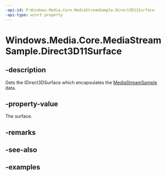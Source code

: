 ```yaml
---
-api-id: P:Windows.Media.Core.MediaStreamSample.Direct3D11Surface
-api-type: winrt property
---
```


<!-- Property syntax.
public IDirect3DSurface Direct3D11Surface { get; }
-->

# Windows.Media.Core.MediaStreamSample.Direct3D11Surface

## -description
Gets the IDirect3DSurface which encapsulates the [MediaStreamSample](mediastreamsample.md) data.

## -property-value
The surface.

## -remarks

## -see-also

## -examples

